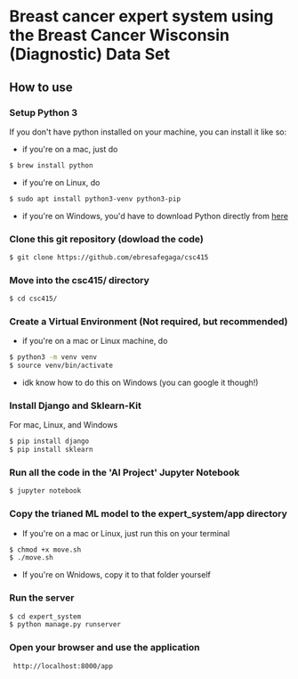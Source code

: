 # Breast cancer expert system using the Breast Cancer Wisconsin (Diagnostic) Data Set


## How to use 

### Setup Python 3

If you don't have python installed on your machine, you can install it like so:

- if you're on a mac, just do

```bash
$ brew install python
```

- if you're on Linux, do
```bash 
$ sudo apt install python3-venv python3-pip
```
- if you're on Windows, you'd have to download Python directly from [here](https://www.python.org/downloads/windows/) 

### Clone this git repository (dowload the code)

```bash
$ git clone https://github.com/ebresafegaga/csc415
```

### Move into the csc415/ directory
```bash 
$ cd csc415/
```

### Create a Virtual Environment (Not required, but recommended)

- if you're on a mac or Linux machine, do
```bash 
$ python3 -m venv venv
$ source venv/bin/activate
```
- idk know how to do this on Windows (you can google it though!)

### Install Django and Sklearn-Kit
For mac, Linux, and Windows 
```bash 
$ pip install django 
$ pip install sklearn
```

### Run all the code in the 'AI Project' Jupyter Notebook 
```bash 
$ jupyter notebook
```

### Copy the trianed ML model to the expert_system/app directory
- If you're on a mac or Linux, just run this on your terminal
```bash 
$ chmod +x move.sh
$ ./move.sh
```

- If you're on Wnidows, copy it to that folder yourself 

### Run the server 

```bash 
$ cd expert_system
$ python manage.py runserver
```

### Open your browser and use the application

```bash
 http://localhost:8000/app
```
